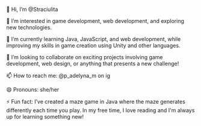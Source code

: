   👋 Hi, I’m @Straciulita
  
  👀 I’m interested in game development, web development, and exploring new technologies.
  
  🌱 I’m currently learning Java, JavaScript, and web development, while improving my skills in game creation using Unity and other languages.
  
  💞️ I’m looking to collaborate on exciting projects involving game development, web design, or anything that presents a new challenge!
  
  📫 How to reach me: @p_adelyna_m on ig 
  
  😄 Pronouns: she/her
  
  ⚡ Fun fact: I’ve created a maze game in Java where the maze generates differently each time you play. In my free time, I love reading and I'm always up for learning something new!
  

<!---
Straciulita/Straciulita is a ✨ special ✨ repository because its `README.md` (this file) appears on your GitHub profile.
You can click the Preview link to take a look at your changes.
--->

